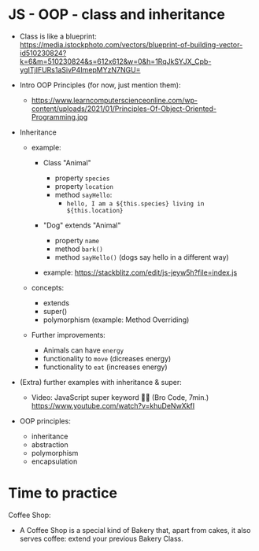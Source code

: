 
# JS - OOP - class and inheritance

<!-- 
  status: draft 
  to-do: improve example
  to-do: create slides (oop principles)
-->



- Class is like a blueprint:
  https://media.istockphoto.com/vectors/blueprint-of-building-vector-id510230824?k=6&m=510230824&s=612x612&w=0&h=1RqJkSYJX_Cpb-ygITjIFURs1aSivP4ImepMYzN7NGU=


- Intro OOP Principles (for now, just mention them): 
  - https://www.learncomputerscienceonline.com/wp-content/uploads/2021/01/Principles-Of-Object-Oriented-Programming.jpg


- Inheritance
  - example:
    - Class "Animal"
      - property `species`
      - property `location`
      - method `sayHello`:
        - `hello, I am a ${this.species} living in ${this.location} `

    - "Dog" extends "Animal"
      - property `name`
      - method `bark()`
      - method `sayHello()` (dogs say hello in a different way)

    - example: https://stackblitz.com/edit/js-jeyw5h?file=index.js



  - concepts:
    - extends
    - super()
    - polymorphism (example: Method Overriding)


  - Further improvements:
    - Animals can have `energy`
    - functionality to `move` (dicreases energy)
    - functionality to `eat` (increases energy)

    <!-- 
    
    @todo: 
    - improve this example (or prepare a stackblitz with an extra example)
    - prepare quick exercise with inheritance
    
    -->



- (Extra) further examples with inheritance & super:
  - Video: JavaScript super keyword 🦸‍♂️ (Bro Code, 7min.)
    https://www.youtube.com/watch?v=khuDeNwXkfI

    <!-- 
    
    Person
    - Student
    - Teacher

    Includes:
    - super();
    - super.hello();
    
     -->


- OOP principles:
  - inheritance
  - abstraction
  - polymorphism 
  - encapsulation



# Time to practice

Coffee Shop:
- A Coffee Shop is a special kind of Bakery that, apart from cakes, it also serves coffee: extend your previous Bakery Class.


